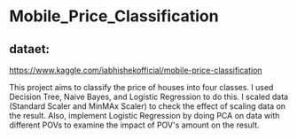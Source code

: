 # Mobile_Price_Classification

## dataet:
https://www.kaggle.com/iabhishekofficial/mobile-price-classification

This project aims to classify the price of houses into four classes. I used Decision Tree, Naive Bayes, and Logistic Regression to do this. I scaled data (Standard Scaler and MinMAx Scaler) to check the effect of scaling data on the result. Also, implement Logistic Regression by doing PCA on data with different POVs to examine the impact of POV's amount on the result.

